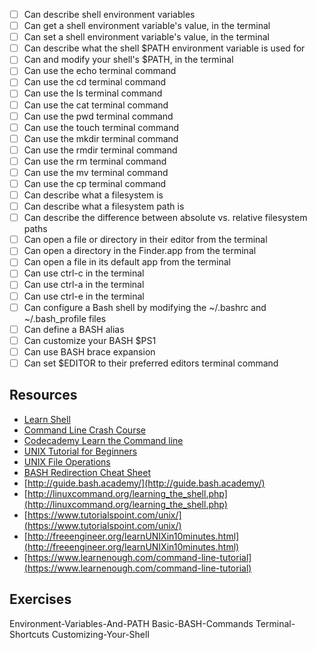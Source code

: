 - [ ] Can describe shell environment variables
- [ ] Can get a shell environment variable's value, in the terminal
- [ ] Can set a shell environment variable's value, in the terminal
- [ ] Can describe what the shell $PATH environment variable is used for
- [ ] Can and modify your shell's $PATH, in the terminal
- [ ] Can use the echo terminal command
- [ ] Can use the cd terminal command
- [ ] Can use the ls terminal command
- [ ] Can use the cat terminal command
- [ ] Can use the pwd terminal command
- [ ] Can use the touch terminal command
- [ ] Can use the mkdir terminal command
- [ ] Can use the rmdir terminal command
- [ ] Can use the rm terminal command
- [ ] Can use the mv terminal command
- [ ] Can use the cp terminal command
- [ ] Can describe what a filesystem is
- [ ] Can describe what a filesystem path is
- [ ] Can describe the difference between absolute vs. relative filesystem paths
- [ ] Can open a file or directory in their editor from the terminal
- [ ] Can open a directory in the Finder.app from the terminal
- [ ] Can open a file in its default app from the terminal
- [ ] Can use ctrl-c in the terminal
- [ ] Can use ctrl-a in the terminal
- [ ] Can use ctrl-e in the terminal
- [ ] Can configure a Bash shell by modifying the ~/.bashrc and ~/.bash_profile files
- [ ] Can define a BASH alias
- [ ] Can customize your BASH $PS1
- [ ] Can use BASH brace expansion
- [ ] Can set $EDITOR to their preferred editors terminal command

## Resources

+ [Learn Shell](http://www.learnshell.org/)
+ [Command Line Crash Course](https://learnpythonthehardway.org/book/appendixa.html)
+ [Codecademy Learn the Command line](https://www.codecademy.com/learn/learn-the-command-line)
+ [UNIX Tutorial for Beginners](http://www.ee.surrey.ac.uk/Teaching/Unix/)
+ [UNIX File Operations](http://heim.ifi.uio.no/gisle/staging2/drupalprimer/unix/unix03.html)
+ [BASH Redirection Cheat Sheet](http://www.catonmat.net/download/bash-redirections-cheat-sheet.pdf)
+ [http://guide.bash.academy/](http://guide.bash.academy/)
+ [http://linuxcommand.org/learning_the_shell.php](http://linuxcommand.org/learning_the_shell.php)
+ [https://www.tutorialspoint.com/unix/](https://www.tutorialspoint.com/unix/)
+ [http://freeengineer.org/learnUNIXin10minutes.html](http://freeengineer.org/learnUNIXin10minutes.html)
+ [https://www.learnenough.com/command-line-tutorial](https://www.learnenough.com/command-line-tutorial)


## Exercises

 Environment-Variables-And-PATH
 Basic-BASH-Commands
 Terminal-Shortcuts
 Customizing-Your-Shell
